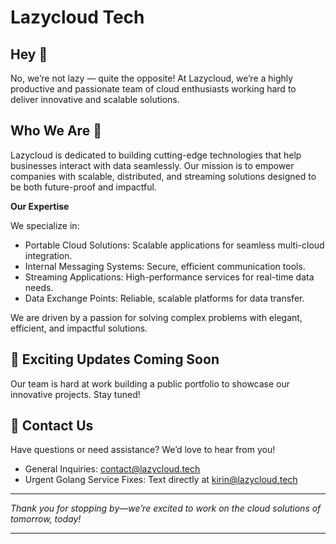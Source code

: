 # Lazycloud Tech

## Hey 👋

No, we’re not lazy — quite the opposite! At Lazycloud, we’re a highly productive and passionate team of cloud enthusiasts working hard to deliver innovative and scalable solutions.

## Who We Are 🏢

Lazycloud is dedicated to building cutting-edge technologies that help businesses interact with data seamlessly. Our mission is to empower companies with scalable, distributed, and streaming solutions designed to be both future-proof and impactful.

**Our Expertise**

We specialize in:

* Portable Cloud Solutions: Scalable applications for seamless multi-cloud integration.
* Internal Messaging Systems: Secure, efficient communication tools.
* Streaming Applications: High-performance services for real-time data needs.
* Data Exchange Points: Reliable, scalable platforms for data transfer.

We are driven by a passion for solving complex problems with elegant, efficient, and impactful solutions.

## 🌟 Exciting Updates Coming Soon

Our team is hard at work building a public portfolio to showcase our innovative projects. Stay tuned!

## 🤝 Contact Us

Have questions or need assistance? We’d love to hear from you!

* General Inquiries: contact@lazycloud.tech
* Urgent Golang Service Fixes: Text directly at kirin@lazycloud.tech

----

*Thank you for stopping by—we’re excited to work on the cloud solutions of tomorrow, today!*

----
